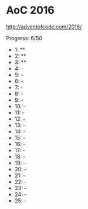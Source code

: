 AoC 2016
====

http://adventofcode.com/2016/


Progress: 6/50

- 1:      **
- 2:      **
- 3:      **
- 4:      -
- 5:      -
- 6:      -
- 7:      -
- 8:      -
- 9:      -
- 10:     -
- 11:     -
- 12:     -
- 13:     -
- 14:     -
- 15:     -
- 16:     -
- 17:     -
- 18:     -
- 19:     -
- 20:     -
- 21:     -
- 22:     -
- 23:     -
- 24:     -
- 25:     -